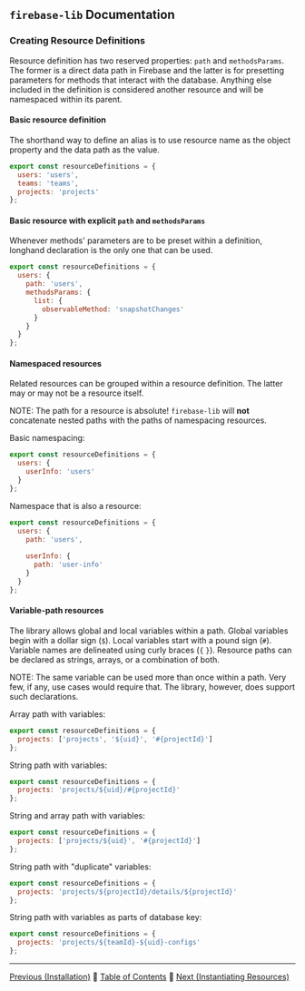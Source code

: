## `firebase-lib` Documentation

### Creating Resource Definitions

Resource definition has two reserved properties: `path` and `methodsParams`.
The former is a direct data path in Firebase and the latter is for presetting
parameters for methods that interact with the database.  Anything else included
in the definition is considered another resource and will be namespaced within
its parent.

#### Basic resource definition

The shorthand way to define an alias is to use resource name as the object
property and the data path as the value.

```javascript
export const resourceDefinitions = {
  users: 'users',
  teams: 'teams',
  projects: 'projects'
};
```

#### Basic resource with explicit `path` and `methodsParams`

Whenever methods' parameters are to be preset within a definition, longhand
declaration is the only one that can be used.

```javascript
export const resourceDefinitions = {
  users: {
    path: 'users',
    methodsParams: {
      list: {
        observableMethod: 'snapshotChanges'
      }
    }
  }
};
```

#### Namespaced resources

Related resources can be grouped within a resource definition.  The latter may
or may not be a resource itself.

NOTE: The path for a resource is absolute!  `firebase-lib` will **not**
concatenate nested paths with the paths of namespacing resources.

Basic namespacing:

```javascript
export const resourceDefinitions = {
  users: {
    userInfo: 'users'
  }
};
```

Namespace that is also a resource:

```javascript
export const resourceDefinitions = {
  users: {
    path: 'users',
    
    userInfo: {
      path: 'user-info'
    }
  }
};

```

#### Variable-path resources

The library allows global and local variables within a path.  Global variables
begin with a dollar sign (`$`).  Local variables start with a pound sign (`#`).
Variable names are delineated using curly braces (`{` `}`).  Resource paths can
be declared as strings, arrays, or a combination of both.

NOTE: The same variable can be used more than once within a path.  Very few, if
any, use cases would require that.  The library, however, does support such
declarations.

Array path with variables:

```javascript
export const resourceDefinitions = {
  projects: ['projects', '${uid}', '#{projectId}']
};
```

String path with variables:

```javascript
export const resourceDefinitions = {
  projects: 'projects/${uid}/#{projectId}'
};
```

String and array path with variables:

```javascript
export const resourceDefinitions = {
  projects: ['projects/${uid}', '#{projectId}']
};
```

String path with "duplicate" variables:

```javascript
export const resourceDefinitions = {
  projects: 'projects/${projectId}/details/${projectId}'
};
```

String path with variables as parts of database key:

```javascript
export const resourceDefinitions = {
  projects: 'projects/${teamId}-${uid}-configs'
};
```

---

[Previous (Installation)](./01-installation.md) :palm_tree:
[Table of Contents](../README.md) :palm_tree:
[Next (Instantiating Resources)](./03-instantiating-resources.md)
